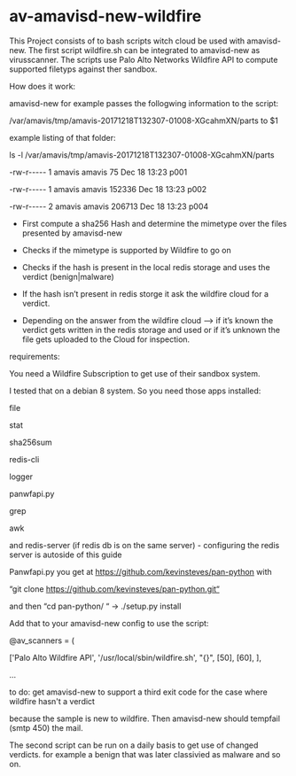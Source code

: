 # av-amavisd-new-wildfire

This Project consists of to bash scripts witch cloud be used with amavisd-new. The first script wildfire.sh can be integrated to amavisd-new as virusscanner. The scripts use Palo Alto Networks Wildfire API to compute supported filetyps against ther sandbox.


How does it work:


 amavisd-new for example passes the follogwing information to the script:
 
  /var/amavis/tmp/amavis-20171218T132307-01008-XGcahmXN/parts to $1

  example listing of that folder:
  
   ls -l /var/amavis/tmp/amavis-20171218T132307-01008-XGcahmXN/parts
   
   -rw-r----- 1 amavis amavis     75 Dec 18 13:23 p001
   
   -rw-r----- 1 amavis amavis 152336 Dec 18 13:23 p002
   
   -rw-r----- 2 amavis amavis 206713 Dec 18 13:23 p004

 -	First compute a sha256 Hash and determine the mimetype over the files presented by amavisd-new
 
 -	Checks if the mimetype is supported by Wildfire to go on
 
 -	Checks if the hash is present in the local redis storage and uses the verdict (benign|malware) 
 
 -	If the hash isn’t present in redis storge it ask the wildfire cloud for a verdict.
 
 -	Depending on the answer from the wildfire cloud –> if it’s known the verdict gets written in the redis storage and used or 
    if it’s unknown the file gets uploaded to the Cloud for inspection.


 requirements:
 
 
  You need a Wildfire Subscription to get use of their sandbox system.
 
 
  I tested that on a debian 8 system. So you need those apps installed:
 
 
 
  file
  
 
  stat
  
  
  sha256sum
  
  
  redis-cli
  
  
  logger
  
  
  panwfapi.py
  
  
  grep
  
  
  awk
  
  
  and redis-server (if redis db is on the same server) - configuring the redis server is autoside of this guide


  Panwfapi.py you get at https://github.com/kevinsteves/pan-python with 
  
  “git clone https://github.com/kevinsteves/pan-python.git“
  
  and then “cd pan-python/ “ -> ./setup.py install

  Add that to your amavisd-new config to use the script:  
  
  @av_scanners = (
  
  ['Palo Alto Wildfire API', '/usr/local/sbin/wildfire.sh', "{}", [50], [60], ],
  
  ...

  to do: get amavisd-new to support a third exit code for the case where wildfire hasn't a verdict 
  
  because the sample is new to wildfire. Then amavisd-new should tempfail (smtp 450) the mail.

The second script can be run on a daily basis to get use of changed verdicts. for example a benign that was later classivied as malware and so on.
